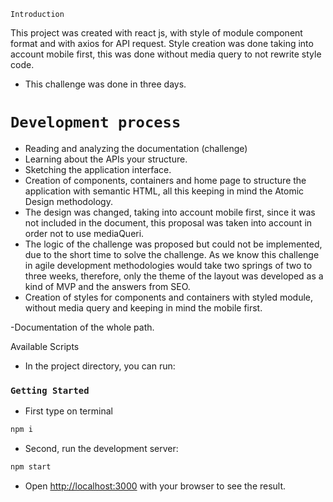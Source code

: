 `Introduction`

 This project was created with react js, with style of module component format and with axios for API request. Style creation was done taking into account mobile first, this was done without media query to not rewrite style code.
* This challenge was done in three days.

# `Development process`

* Reading and analyzing the documentation (challenge)
* Learning about the  APIs your structure.
* Sketching the application interface.
* Creation of components, containers and home page to structure the application with semantic HTML, all this keeping in mind the Atomic Design methodology.
* The design was changed, taking into account mobile first, since it was not included in the document, this proposal was taken into account in order not to use mediaQueri. 
* The logic of the challenge was proposed but could not be implemented, due to the short time to solve the challenge. As we know this challenge in agile development methodologies would take two springs of two to three weeks, therefore, only the theme of the layout was developed as a kind of MVP and the answers from SEO.
* Creation of styles for components and containers with styled module, without media query and keeping in mind the mobile first.

-Documentation of the whole path.



Available Scripts

* In the project directory, you can run:

 ### `Getting Started`

* First type on terminal

```bash
npm i
```

* Second, run the development server:

```bash
npm start
```

* Open [http://localhost:3000](http://localhost:3000) with your browser to see the result.
